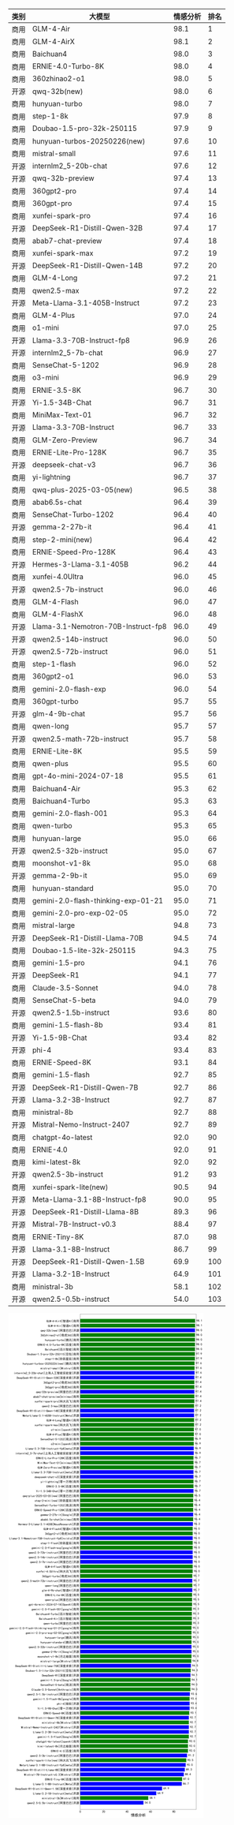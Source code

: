 
| 类别 | 大模型                         | 情感分析 | 排名 |
|-----|------------------------------|---------|----|
|商用|GLM-4-Air|98.1|1|
|商用|GLM-4-AirX|98.1|2|
|商用|Baichuan4|98.0|3|
|商用|ERNIE-4.0-Turbo-8K|98.0|4|
|商用|360zhinao2-o1|98.0|5|
|开源|qwq-32b(new)|98.0|6|
|商用|hunyuan-turbo|98.0|7|
|商用|step-1-8k|97.9|8|
|商用|Doubao-1.5-pro-32k-250115|97.9|9|
|商用|hunyuan-turbos-20250226(new)|97.6|10|
|商用|mistral-small|97.6|11|
|开源|internlm2_5-20b-chat|97.6|12|
|开源|qwq-32b-preview|97.4|13|
|商用|360gpt2-pro|97.4|14|
|商用|360gpt-pro|97.4|15|
|商用|xunfei-spark-pro|97.4|16|
|开源|DeepSeek-R1-Distill-Qwen-32B|97.4|17|
|商用|abab7-chat-preview|97.4|18|
|商用|xunfei-spark-max|97.2|19|
|开源|DeepSeek-R1-Distill-Qwen-14B|97.2|20|
|商用|GLM-4-Long|97.2|21|
|商用|qwen2.5-max|97.2|22|
|开源|Meta-Llama-3.1-405B-Instruct|97.2|23|
|商用|GLM-4-Plus|97.0|24|
|商用|o1-mini|97.0|25|
|开源|Llama-3.3-70B-Instruct-fp8|96.9|26|
|开源|internlm2_5-7b-chat|96.9|27|
|商用|SenseChat-5-1202|96.9|28|
|商用|o3-mini|96.9|29|
|商用|ERNIE-3.5-8K|96.7|30|
|开源|Yi-1.5-34B-Chat|96.7|31|
|商用|MiniMax-Text-01|96.7|32|
|开源|Llama-3.3-70B-Instruct|96.7|33|
|商用|GLM-Zero-Preview|96.7|34|
|商用|ERNIE-Lite-Pro-128K|96.7|35|
|开源|deepseek-chat-v3|96.7|36|
|商用|yi-lightning|96.7|37|
|商用|qwq-plus-2025-03-05(new)|96.5|38|
|商用|abab6.5s-chat|96.4|39|
|商用|SenseChat-Turbo-1202|96.4|40|
|开源|gemma-2-27b-it|96.4|41|
|商用|step-2-mini(new)|96.4|42|
|商用|ERNIE-Speed-Pro-128K|96.4|43|
|开源|Hermes-3-Llama-3.1-405B|96.2|44|
|商用|xunfei-4.0Ultra|96.0|45|
|开源|qwen2.5-7b-instruct|96.0|46|
|商用|GLM-4-Flash|96.0|47|
|商用|GLM-4-FlashX|96.0|48|
|开源|Llama-3.1-Nemotron-70B-Instruct-fp8|96.0|49|
|开源|qwen2.5-14b-instruct|96.0|50|
|开源|qwen2.5-72b-instruct|96.0|51|
|商用|step-1-flash|96.0|52|
|商用|360gpt2-o1|96.0|53|
|商用|gemini-2.0-flash-exp|96.0|54|
|商用|360gpt-turbo|95.7|55|
|开源|glm-4-9b-chat|95.7|56|
|商用|qwen-long|95.7|57|
|开源|qwen2.5-math-72b-instruct|95.7|58|
|商用|ERNIE-Lite-8K|95.5|59|
|商用|qwen-plus|95.5|60|
|商用|gpt-4o-mini-2024-07-18|95.5|61|
|商用|Baichuan4-Air|95.3|62|
|商用|Baichuan4-Turbo|95.3|63|
|商用|gemini-2.0-flash-001|95.3|64|
|商用|qwen-turbo|95.3|65|
|商用|hunyuan-large|95.0|66|
|开源|qwen2.5-32b-instruct|95.0|67|
|商用|moonshot-v1-8k|95.0|68|
|开源|gemma-2-9b-it|95.0|69|
|商用|hunyuan-standard|95.0|70|
|商用|gemini-2.0-flash-thinking-exp-01-21|95.0|71|
|商用|gemini-2.0-pro-exp-02-05|95.0|72|
|商用|mistral-large|94.8|73|
|开源|DeepSeek-R1-Distill-Llama-70B|94.5|74|
|商用|Doubao-1.5-lite-32k-250115|94.3|75|
|商用|gemini-1.5-pro|94.1|76|
|开源|DeepSeek-R1|94.1|77|
|商用|Claude-3.5-Sonnet|94.0|78|
|商用|SenseChat-5-beta|94.0|79|
|开源|qwen2.5-1.5b-instruct|93.6|80|
|商用|gemini-1.5-flash-8b|93.4|81|
|开源|Yi-1.5-9B-Chat|93.4|82|
|开源|phi-4|93.4|83|
|商用|ERNIE-Speed-8K|93.1|84|
|商用|gemini-1.5-flash|92.7|85|
|开源|DeepSeek-R1-Distill-Qwen-7B|92.7|86|
|开源|Llama-3.2-3B-Instruct|92.7|87|
|商用|ministral-8b|92.7|88|
|开源|Mistral-Nemo-Instruct-2407|92.7|89|
|商用|chatgpt-4o-latest|92.0|90|
|商用|ERNIE-4.0|92.0|91|
|商用|kimi-latest-8k|92.0|92|
|开源|qwen2.5-3b-instruct|91.2|93|
|商用|xunfei-spark-lite(new)|90.5|94|
|开源|Meta-Llama-3.1-8B-Instruct-fp8|90.0|95|
|开源|DeepSeek-R1-Distill-Llama-8B|89.3|96|
|开源|Mistral-7B-Instruct-v0.3|88.4|97|
|商用|ERNIE-Tiny-8K|87.0|98|
|开源|Llama-3.1-8B-Instruct|86.7|99|
|开源|DeepSeek-R1-Distill-Qwen-1.5B|69.9|100|
|开源|Llama-3.2-1B-Instruct|64.9|101|
|商用|ministral-3b|58.1|102|
|开源|qwen2.5-0.5b-instruct|54.0|103|


![lin](../pic/情感分析.png)
